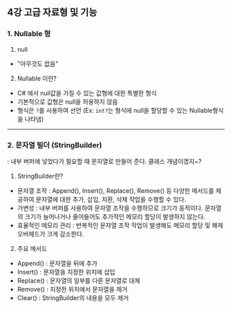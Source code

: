 ## 4강 고급 자료형 및 기능
### 1. Nullable 형
1. null
- "아무것도 없음"
2. Nullable 이란?
- C# 에서 null값을 가질 수 있는 값형에 대한 특별한 형식
- 기본적으로 값형은 null을 허용하지 않음
- 형식은 `?`를 사용하여 선언 (Ex: `int?`는 형식에 null을 할당할 수 있는 Nullable<int>형식을 나타냄)
  
---
### 2. 문자열 빌더 (StringBuilder)
  : 내부 버퍼에  넣었다가 필요할 때 문자열로 만들어 준다.
  클래스 개념이겠지~?
  
  1. StringBuilder란?
  - 문자열 조작
  : Append(), Insert(), Replace(), Remove() 등 다양한 메서드를 제공하여 문자열에 대한 추가, 삽입, 치환, 삭제 작업을 수행할 수 있다.
  - 가변성
  : 내부 버퍼를 사용하여 문자열 조작을 수행하므로 크기가 동적이다. 문자열의 크기가 늘어나거나 줄어들어도 추가적인 메모리 할당이 발생하지 않는다.
  - 효율적인 메모리 관리
  : 반복적인 문자열 조작 작업이 발생해도 메모리 할당 및 해제 오버헤드가 크게 감소한다.
  
  2. 주요 메서드
  - Append() : 문자열을 뒤에 추가
  - Insert() : 문자열을 지정한 위치에 삽입
  - Replace() : 문자열의 일부를 다른 문자열로 대체
  - Remove() : 지정한 위치에서 문자열을 제거
  - Clear() : StringBuilder의 내용을 모두 제거
  
  